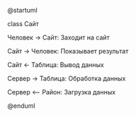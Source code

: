 @startuml

class Сайт

Человек -> Сайт: Заходит на сайт

Сайт -> Человек: Показывает результат

Сайт <- Таблица: Вывод данных

Сервер -> Таблица: Обработка данных

Сервер <-- Район: Загрузка данных

@enduml
